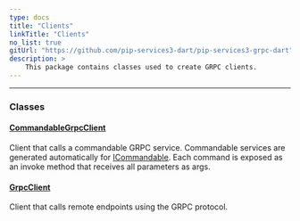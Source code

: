 ```yaml
---
type: docs
title: "Clients"
linkTitle: "Clients"
no_list: true
gitUrl: "https://github.com/pip-services3-dart/pip-services3-grpc-dart"
description: >
    This package contains classes used to create GRPC clients.
---
```

---
<div class="module-body"> 

### Classes

#### [CommandableGrpcClient](commandable_grpc_client)
Client that calls a commandable GRPC service.
Commandable services are generated automatically for [ICommandable](../../commons/commands/icommandable). Each command is exposed as an invoke method that receives all parameters as args.

#### [GrpcClient](grpc_client)
Client that calls remote endpoints using the GRPC protocol.


</div>

